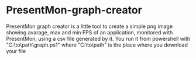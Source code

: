 # PresentMon-graph-creator
PresentMon graph creator is a little tool to create a simple png image showing avarage, max and min FPS of an application, monitored with PresentMon, using a csv file generated by it.
You run it from powershell with "C:\to\path\graph.ps1" where "C:\to\path\" is the place where you download your file
